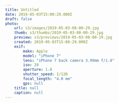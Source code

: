 ```yaml
---
title: Untitled
date: 2019-05-03T15:00:29.000Z
draft: false
photo:
    url: s3/images/2019-05-03-08-00-29.jpg
    thumb: s3/thumbs/2019-05-03-08-00-29.jpg
    preview: s3/previews/2019-05-03-08-00-29.jpg
    created: 2019-05-03T15:00:29.000Z
    exif:
        make: Apple
        model: "iPhone 7"
        lens: "iPhone 7 back camera 3.99mm f/1.8"
        iso: 20
        aperture: 1.8
        shutter_speed: 1/120
        focal_length: "4.0 mm"
        gps: null
    title: null
    caption: null
---
```

